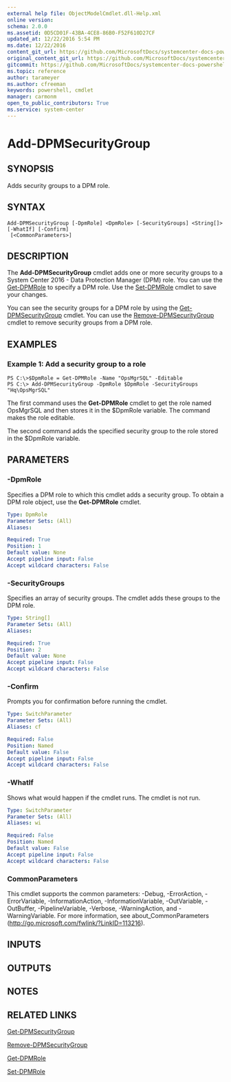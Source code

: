 ```yaml
---
external help file: ObjectModelCmdlet.dll-Help.xml
online version: 
schema: 2.0.0
ms.assetid: 0D5CD01F-43BA-4CE8-86B0-F52F610D27CF
updated_at: 12/22/2016 5:54 PM
ms.date: 12/22/2016
content_git_url: https://github.com/MicrosoftDocs/systemcenter-docs-powershell/blob/master/systemcenter-cmdlets/SystemCenter2016/DataProtectionManager/vlatest/Add-DPMSecurityGroup.md
original_content_git_url: https://github.com/MicrosoftDocs/systemcenter-docs-powershell/blob/master/systemcenter-cmdlets/SystemCenter2016/DataProtectionManager/vlatest/Add-DPMSecurityGroup.md
gitcommit: https://github.com/MicrosoftDocs/systemcenter-docs-powershell/blob/17c3a51bd892aad46c731d9f381f0704b4815004/systemcenter-cmdlets/SystemCenter2016/DataProtectionManager/vlatest/Add-DPMSecurityGroup.md
ms.topic: reference
author: tarameyer
ms.author: cfreeman
keywords: powershell, cmdlet
manager: carmonm
open_to_public_contributors: True
ms.service: system-center
---
```


# Add-DPMSecurityGroup

## SYNOPSIS
Adds security groups to a DPM role.

## SYNTAX

```
Add-DPMSecurityGroup [-DpmRole] <DpmRole> [-SecurityGroups] <String[]> [-WhatIf] [-Confirm]
 [<CommonParameters>]
```

## DESCRIPTION
The **Add-DPMSecurityGroup** cmdlet adds one or more security groups to a System Center 2016 - Data Protection Manager (DPM) role.
You can use the [Get-DPMRole](./Get-DPMRole.md) to specify a DPM role.
Use the [Set-DPMRole](./Set-DPMRole.md) cmdlet to save your changes.

You can see the security groups for a DPM role by using the [Get-DPMSecurityGroup](./Get-DPMSecurityGroup.md) cmdlet.
You can use the [Remove-DPMSecurityGroup](./Remove-DPMSecurityGroup.md) cmdlet to remove security groups from a DPM role.

## EXAMPLES

### Example 1: Add a security group to a role
```
PS C:\>$DpmRole = Get-DPMRole -Name "OpsMgrSQL" -Editable
PS C:\> Add-DPMSecurityGroup -DpmRole $DpmRole -SecurityGroups "Hq\OpsMgrSQL"
```

The first command uses the **Get-DPMRole** cmdlet to get the role named OpsMgrSQL and then stores it in the $DpmRole variable.
The command makes the role editable.

The second command adds the specified security group to the role stored in the $DpmRole variable.

## PARAMETERS

### -DpmRole
Specifies a DPM role to which this cmdlet adds a security group.
To obtain a DPM role object, use the **Get-DPMRole** cmdlet.

```yaml
Type: DpmRole
Parameter Sets: (All)
Aliases: 

Required: True
Position: 1
Default value: None
Accept pipeline input: False
Accept wildcard characters: False
```

### -SecurityGroups
Specifies an array of security groups.
The cmdlet adds these groups to the DPM role.

```yaml
Type: String[]
Parameter Sets: (All)
Aliases: 

Required: True
Position: 2
Default value: None
Accept pipeline input: False
Accept wildcard characters: False
```

### -Confirm
Prompts you for confirmation before running the cmdlet.

```yaml
Type: SwitchParameter
Parameter Sets: (All)
Aliases: cf

Required: False
Position: Named
Default value: False
Accept pipeline input: False
Accept wildcard characters: False
```

### -WhatIf
Shows what would happen if the cmdlet runs.
The cmdlet is not run.

```yaml
Type: SwitchParameter
Parameter Sets: (All)
Aliases: wi

Required: False
Position: Named
Default value: False
Accept pipeline input: False
Accept wildcard characters: False
```

### CommonParameters
This cmdlet supports the common parameters: -Debug, -ErrorAction, -ErrorVariable, -InformationAction, -InformationVariable, -OutVariable, -OutBuffer, -PipelineVariable, -Verbose, -WarningAction, and -WarningVariable. For more information, see about_CommonParameters (http://go.microsoft.com/fwlink/?LinkID=113216).

## INPUTS

## OUTPUTS

## NOTES

## RELATED LINKS

[Get-DPMSecurityGroup](xref:SystemCenter2016/DataProtectionManager/vlatest/Get-DPMSecurityGroup.md)

[Remove-DPMSecurityGroup](xref:SystemCenter2016/DataProtectionManager/vlatest/Remove-DPMSecurityGroup.md)

[Get-DPMRole](xref:SystemCenter2016/DataProtectionManager/vlatest/Get-DPMRole.md)

[Set-DPMRole](xref:SystemCenter2016/DataProtectionManager/vlatest/Set-DPMRole.md)
